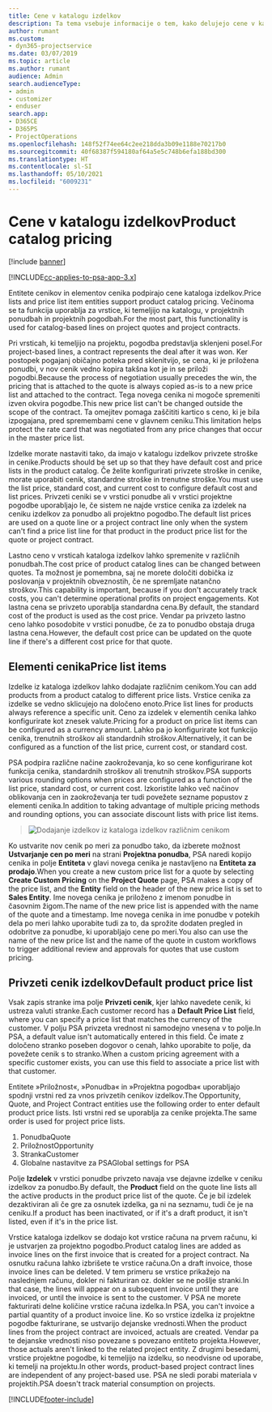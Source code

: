 ```yaml
---
title: Cene v katalogu izdelkov
description: Ta tema vsebuje informacije o tem, kako delujejo cene v katalogu izdelkov v aplikaciji Dynamics 365 Project Service Automation (PSA).
author: rumant
ms.custom:
- dyn365-projectservice
ms.date: 03/07/2019
ms.topic: article
ms.author: rumant
audience: Admin
search.audienceType:
- admin
- customizer
- enduser
search.app:
- D365CE
- D365PS
- ProjectOperations
ms.openlocfilehash: 148f52f74ee64c2ee218dda3b09e1188e70217b0
ms.sourcegitcommit: 40f68387f594180af64a5e5c748b6efa188bd300
ms.translationtype: HT
ms.contentlocale: sl-SI
ms.lasthandoff: 05/10/2021
ms.locfileid: "6009231"
---
```

# <a name="product-catalog-pricing"></a><span data-ttu-id="c9829-103">Cene v katalogu izdelkov</span><span class="sxs-lookup"><span data-stu-id="c9829-103">Product catalog pricing</span></span> 

[!include [banner](../includes/psa-now-project-operations.md)]

[!INCLUDE[cc-applies-to-psa-app-3.x](../includes/cc-applies-to-psa-app-3x.md)]


<span data-ttu-id="c9829-104">Entitete cenikov in elementov cenika podpirajo cene kataloga izdelkov.</span><span class="sxs-lookup"><span data-stu-id="c9829-104">Price lists and price list item entities support product catalog pricing.</span></span> <span data-ttu-id="c9829-105">Večinoma se ta funkcija uporablja za vrstice, ki temeljijo na katalogu, v projektnih ponudbah in projektnih pogodbah.</span><span class="sxs-lookup"><span data-stu-id="c9829-105">For the most part, this functionality is used for catalog-based lines on project quotes and project contracts.</span></span>

<span data-ttu-id="c9829-106">Pri vrsticah, ki temeljijo na projektu, pogodba predstavlja sklenjeni posel.</span><span class="sxs-lookup"><span data-stu-id="c9829-106">For project-based lines, a contract represents the deal after it was won.</span></span> <span data-ttu-id="c9829-107">Ker postopek pogajanj običajno poteka pred sklenitvijo, se cena, ki je priložena ponudbi, v nov cenik vedno kopira takšna kot je in se priloži pogodbi.</span><span class="sxs-lookup"><span data-stu-id="c9829-107">Because the process of negotiation usually precedes the win, the pricing that is attached to the quote is always copied as-is to a new price list and attached to the contract.</span></span> <span data-ttu-id="c9829-108">Tega novega cenika ni mogoče spremeniti izven okvira pogodbe.</span><span class="sxs-lookup"><span data-stu-id="c9829-108">This new price list can't be changed outside the scope of the contract.</span></span> <span data-ttu-id="c9829-109">Ta omejitev pomaga zaščititi kartico s ceno, ki je bila izpogajana, pred spremembami cene v glavnem ceniku.</span><span class="sxs-lookup"><span data-stu-id="c9829-109">This limitation helps protect the rate card that was negotiated from any price changes that occur in the master price list.</span></span>

<span data-ttu-id="c9829-110">Izdelke morate nastaviti tako, da imajo v katalogu izdelkov privzete stroške in cenike.</span><span class="sxs-lookup"><span data-stu-id="c9829-110">Products should be set up so that they have default cost and price lists in the product catalog.</span></span> <span data-ttu-id="c9829-111">Če želite konfigurirati privzete stroške in cenike, morate uporabiti cenik, standardne stroške in trenutne stroške.</span><span class="sxs-lookup"><span data-stu-id="c9829-111">You must use the list price, standard cost, and current cost to configure default cost and list prices.</span></span> <span data-ttu-id="c9829-112">Privzeti ceniki se v vrstici ponudbe ali v vrstici projektne pogodbe uporabljajo le, če sistem ne najde vrstice cenika za izdelek na ceniku izdelkov za ponudbo ali projektno pogodbo.</span><span class="sxs-lookup"><span data-stu-id="c9829-112">The default list prices are used on a quote line or a project contract line only when the system can't find a price list line for that product in the product price list for the quote or project contract.</span></span>

<span data-ttu-id="c9829-113">Lastno ceno v vrsticah kataloga izdelkov lahko spremenite v različnih ponudbah.</span><span class="sxs-lookup"><span data-stu-id="c9829-113">The cost price of product catalog lines can be changed between quotes.</span></span> <span data-ttu-id="c9829-114">Ta možnost je pomembna, saj ne morete določiti dobička iz poslovanja v projektnih obveznostih, če ne spremljate natančno stroškov.</span><span class="sxs-lookup"><span data-stu-id="c9829-114">This capability is important, because if you don't accurately track costs, you can't determine operational profits on project engagements.</span></span> <span data-ttu-id="c9829-115">Kot lastna cena se privzeto uporablja standardna cena.</span><span class="sxs-lookup"><span data-stu-id="c9829-115">By default, the standard cost of the product is used as the cost price.</span></span> <span data-ttu-id="c9829-116">Vendar pa privzeto lastno ceno lahko posodobite v vrstici ponudbe, če za to ponudbo obstaja druga lastna cena.</span><span class="sxs-lookup"><span data-stu-id="c9829-116">However, the default cost price can be updated on the quote line if there's a different cost price for that quote.</span></span>

## <a name="price-list-items"></a><span data-ttu-id="c9829-117">Elementi cenika</span><span class="sxs-lookup"><span data-stu-id="c9829-117">Price list items</span></span>

<span data-ttu-id="c9829-118">Izdelke iz kataloga izdelkov lahko dodajate različnim cenikom.</span><span class="sxs-lookup"><span data-stu-id="c9829-118">You can add products from a product catalog to different price lists.</span></span> <span data-ttu-id="c9829-119">Vrstice cenika za izdelke se vedno sklicujejo na določeno enoto.</span><span class="sxs-lookup"><span data-stu-id="c9829-119">Price list lines for products always reference a specific unit.</span></span> <span data-ttu-id="c9829-120">Ceno za izdelek v elementih cenika lahko konfigurirate kot znesek valute.</span><span class="sxs-lookup"><span data-stu-id="c9829-120">Pricing for a product on price list items can be configured as a currency amount.</span></span> <span data-ttu-id="c9829-121">Lahko pa jo konfigurirate kot funkcijo cenika, trenutnih stroškov ali standardnih stroškov.</span><span class="sxs-lookup"><span data-stu-id="c9829-121">Alternatively, it can be configured as a function of the list price, current cost, or standard cost.</span></span>

<span data-ttu-id="c9829-122">PSA podpira različne načine zaokroževanja, ko so cene konfigurirane kot funkcija cenika, standardnih stroškov ali trenutnih stroškov.</span><span class="sxs-lookup"><span data-stu-id="c9829-122">PSA supports various rounding options when prices are configured as a function of the list price, standard cost, or current cost.</span></span> <span data-ttu-id="c9829-123">Izkoristite lahko več načinov oblikovanja cen in zaokroževanja ter tudi povežete sezname popustov z elementi cenika.</span><span class="sxs-lookup"><span data-stu-id="c9829-123">In addition to taking advantage of multiple pricing methods and rounding options, you can associate discount lists with price list items.</span></span> 

> ![Dodajanje izdelkov iz kataloga izdelkov različnim cenikom](media/basic-guide-16.png)

<span data-ttu-id="c9829-125">Ko ustvarite nov cenik po meri za ponudbo tako, da izberete možnost **Ustvarjanje cen po meri** na strani **Projektna ponudba**, PSA naredi kopijo cenika in polje **Entiteta** v glavi novega cenika je nastavljeno na **Entiteta za prodajo**.</span><span class="sxs-lookup"><span data-stu-id="c9829-125">When you create a new custom price list for a quote by selecting **Create Custom Pricing** on the **Project Quote** page, PSA makes a copy of the price list, and the **Entity** field on the header of the new price list is set to **Sales Entity**.</span></span> <span data-ttu-id="c9829-126">Ime novega cenika je priloženo z imenom ponudbe in časovnim žigom.</span><span class="sxs-lookup"><span data-stu-id="c9829-126">The name of the new price list is appended with the name of the quote and a timestamp.</span></span> <span data-ttu-id="c9829-127">Ime novega cenika in ime ponudbe v potekih dela po meri lahko uporabite tudi za to, da sprožite dodaten pregled in odobritve za ponudbe, ki uporabljajo cene po meri.</span><span class="sxs-lookup"><span data-stu-id="c9829-127">You also can use the name of the new price list and the name of the quote in custom workflows to trigger additional review and approvals for quotes that use custom pricing.</span></span>

 
## <a name="default-product-price-list"></a><span data-ttu-id="c9829-128">Privzeti cenik izdelkov</span><span class="sxs-lookup"><span data-stu-id="c9829-128">Default product price list</span></span>
<span data-ttu-id="c9829-129">Vsak zapis stranke ima polje **Privzeti cenik**, kjer lahko navedete cenik, ki ustreza valuti stranke.</span><span class="sxs-lookup"><span data-stu-id="c9829-129">Each customer record has a **Default Price List** field, where you can specify a price list that matches the currency of the customer.</span></span> <span data-ttu-id="c9829-130">V polju PSA privzeta vrednost ni samodejno vnesena v to polje.</span><span class="sxs-lookup"><span data-stu-id="c9829-130">In PSA, a default value isn't automatically entered in this field.</span></span> <span data-ttu-id="c9829-131">Če imate z določeno stranko poseben dogovor o cenah, lahko uporabite to polje, da povežete cenik s to stranko.</span><span class="sxs-lookup"><span data-stu-id="c9829-131">When a custom pricing agreement with a specific customer exists, you can use this field to associate a price list with that customer.</span></span>

<span data-ttu-id="c9829-132">Entitete »Priložnost«, »Ponudba« in »Projektna pogodba« uporabljajo spodnji vrstni red za vnos privzetih cenikov izdelkov.</span><span class="sxs-lookup"><span data-stu-id="c9829-132">The Opportunity, Quote, and Project Contract entities use the following order to enter default product price lists.</span></span> <span data-ttu-id="c9829-133">Isti vrstni red se uporablja za cenike projekta.</span><span class="sxs-lookup"><span data-stu-id="c9829-133">The same order is used for project price lists.</span></span>

1.  <span data-ttu-id="c9829-134">Ponudba</span><span class="sxs-lookup"><span data-stu-id="c9829-134">Quote</span></span>
2.  <span data-ttu-id="c9829-135">Priložnost</span><span class="sxs-lookup"><span data-stu-id="c9829-135">Opportunity</span></span>
3.  <span data-ttu-id="c9829-136">Stranka</span><span class="sxs-lookup"><span data-stu-id="c9829-136">Customer</span></span>
4.  <span data-ttu-id="c9829-137">Globalne nastavitve za PSA</span><span class="sxs-lookup"><span data-stu-id="c9829-137">Global settings for PSA</span></span>

<span data-ttu-id="c9829-138">Polje **Izdelek** v vrstici ponudbe privzeto navaja vse dejavne izdelke v ceniku izdelkov za ponudbo.</span><span class="sxs-lookup"><span data-stu-id="c9829-138">By default, the **Product** field on the quote line lists all the active products in the product price list of the quote.</span></span> <span data-ttu-id="c9829-139">Če je bil izdelek dezaktiviran ali če gre za osnutek izdelka, ga ni na seznamu, tudi če je na ceniku.</span><span class="sxs-lookup"><span data-stu-id="c9829-139">If a product has been inactivated, or if it's a draft product, it isn't listed, even if it's in the price list.</span></span> 

<span data-ttu-id="c9829-140">Vrstice kataloga izdelkov se dodajo kot vrstice računa na prvem računu, ki je ustvarjen za projektno pogodbo.</span><span class="sxs-lookup"><span data-stu-id="c9829-140">Product catalog lines are added as invoice lines on the first invoice that is created for a project contract.</span></span> <span data-ttu-id="c9829-141">Na osnutku računa lahko izbrišete te vrstice računa.</span><span class="sxs-lookup"><span data-stu-id="c9829-141">On a draft invoice, those invoice lines can be deleted.</span></span> <span data-ttu-id="c9829-142">V tem primeru se vrstice prikažejo na naslednjem računu, dokler ni fakturiran oz. dokler se ne pošlje stranki.</span><span class="sxs-lookup"><span data-stu-id="c9829-142">In that case, the lines will appear on a subsequent invoice until they are invoiced, or until the invoice is sent to the customer.</span></span> <span data-ttu-id="c9829-143">V PSA ne morete fakturirati delne količine vrstice računa izdelka.</span><span class="sxs-lookup"><span data-stu-id="c9829-143">In PSA, you can't invoice a partial quantity of a product invoice line.</span></span> <span data-ttu-id="c9829-144">Ko so vrstice izdelka iz projektne pogodbe fakturirane, se ustvarijo dejanske vrednosti.</span><span class="sxs-lookup"><span data-stu-id="c9829-144">When the product lines from the project contract are invoiced, actuals are created.</span></span> <span data-ttu-id="c9829-145">Vendar pa te dejanske vrednosti niso povezane s povezano entiteto projekta.</span><span class="sxs-lookup"><span data-stu-id="c9829-145">However, those actuals aren't linked to the related project entity.</span></span> <span data-ttu-id="c9829-146">Z drugimi besedami, vrstice projektne pogodbe, ki temeljijo na izdelku, so neodvisne od uporabe, ki temelji na projektu.</span><span class="sxs-lookup"><span data-stu-id="c9829-146">In other words, product-based project contract lines are independent of any project-based use.</span></span> <span data-ttu-id="c9829-147">PSA ne sledi porabi materiala v projektih.</span><span class="sxs-lookup"><span data-stu-id="c9829-147">PSA doesn't track material consumption on projects.</span></span>


[!INCLUDE[footer-include](../includes/footer-banner.md)]